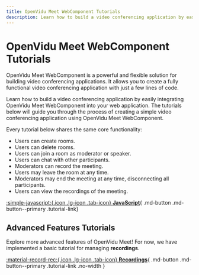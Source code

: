 ```yaml
---
title: OpenVidu Meet WebComponent Tutorials
description: Learn how to build a video conferencing application by easily integrating OpenVidu Meet WebComponent into your web application.
---
```


# OpenVidu Meet WebComponent Tutorials

OpenVidu Meet WebComponent is a powerful and flexible solution for building video conferencing applications. It allows you to create a fully functional video conferencing application with just a few lines of code.

Learn how to build a video conferencing application by easily integrating OpenVidu Meet WebComponent into your web application. The tutorials below will guide you through the process of creating a simple video conferencing application using OpenVidu Meet WebComponent.

Every tutorial below shares the same core functionality:

-   Users can create rooms.
-   Users can delete rooms.
-   Users can join a room as moderator or speaker.
-   Users can chat with other participants.
-   Moderators can record the meeting.
-   Users may leave the room at any time.
-   Moderators may end the meeting at any time, disconnecting all participants.
-   Users can view the recordings of the meeting.

<div class="tutorials-container" markdown>

[:simple-javascript:{.icon .lg-icon .tab-icon} **JavaScript**](./javascript.md){ .md-button .md-button--primary .tutorial-link}

<!-- [:simple-react:{.icon .lg-icon .tab-icon} **React**](./react.md){ .md-button .md-button--primary .tutorial-link} -->

<!-- [:simple-angular:{.icon .lg-icon .tab-icon} **Angular**](./angular.md){ .md-button .md-button--primary .tutorial-link} -->

<!-- [:simple-vuedotjs:{.icon .lg-icon .tab-icon} **Vue**](./vue.md){ .md-button .md-button--primary .tutorial-link} -->

<!-- [:simple-electron:{.icon .lg-icon .tab-icon} **Electron**](./electron.md){ .md-button .md-button--primary .tutorial-link} -->

<!-- [:simple-ionic:{.icon .lg-icon .tab-icon} **Ionic**](./ionic.md){ .md-button .md-button--primary .tutorial-link} -->

<!-- [:simple-react:{.icon .lg-icon .tab-icon} **React Native**](./react.md){ .md-button .md-button--primary .tutorial-link} -->

<!-- [:simple-flutter:{.icon .lg-icon .tab-icon} **Flutter**](./flutter.md){ .md-button .md-button--primary .tutorial-link} -->

<!-- [:simple-android:{.icon .lg-icon .tab-icon} **Android**](./android.md){ .md-button .md-button--primary .tutorial-link} -->

<!-- [:simple-apple:{.icon .lg-icon .tab-icon} **iOS**](./ios.md){ .md-button .md-button--primary .tutorial-link} -->

</div>

## Advanced Features Tutorials

Explore more advanced features of OpenVidu Meet! For now, we have implemented a basic tutorial for managing **recordings**.

<div class="tutorials-container" markdown>

[:material-record-rec:{.icon .lg-icon .tab-icon} **Recordings**](./recordings.md){ .md-button .md-button--primary .tutorial-link .no-width }

</div> 
